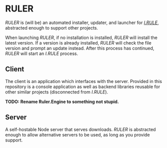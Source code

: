# RULER
_RULER_ is (will be) an automated installer, updater, and launcher for [_I.RULE_](https://doctorhummer.itch.io/irule), abstracted enough to support other projects.

When launching _RULER_, if no installation is installed, _RULER_ will install the latest version. If a version is already installed, _RULER_ will check the file version and prompt an update instead. After this process has continued, _RULER_ will start an _I.RULE_ process.

## Client
The client is an application which interfaces with the server. Provided in this repository is a console application as well as backend libraries reusable for other similar projects (disconnected from _I.RULE_).

**TODO: Rename Ruler.Engine to something not stupid.**

## Server
A self-hostable Node server that serves downloads. _RULER_ is abstracted enough to allow alternative servers to be used, as long as you provide support.